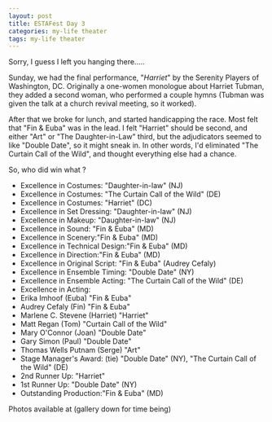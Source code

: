 ```yaml
---
layout: post
title: ESTAFest Day 3
categories: my-life theater
tags: my-life theater
---
```

Sorry, I guess I left you hanging there.....

Sunday, we had the final performance, "*Harriet*" by the Serenity Players of Washington, DC. Originally a one-women monologue about Harriet Tubman, they added a second woman, who performed a couple hymns (Tubman was given the talk at a church revival meeting, so it worked).

After that we broke for lunch, and started handicapping the race. Most felt that "Fin &amp; Euba" was in the lead. I felt "Harriet" should be second, and either "Art" or "The Daughter-in-Law" third, but the adjudicators seemed to like "Double Date", so it might sneak in. In other words, I'd eliminated "The Curtain Call of the Wild", and thought everything else had a chance.

So, who did win what ?

 * Excellence in Costumes: "Daughter-in-law" (NJ)
 * Excellence in Costumes: "The Curtain Call of the Wild" (DE)
 * Excellence in Costumes: "Harriet" (DC)
 * Excellence in Set Dressing: "Daughter-in-law" (NJ)
 * Excellence in Makeup: "Daughter-in-law" (NJ)
 * Excellence in Sound: "Fin &amp; Euba" (MD)
 * Excellence in Scenery:"Fin &amp; Euba" (MD)
 * Excellence in Technical Design:"Fin &amp; Euba" (MD)
 * Excellence in Direction:"Fin &amp; Euba" (MD)
 * Excellence in Original Script: "Fin &amp; Euba" (Audrey Cefaly)
 * Excellence in Ensemble Timing: "Double Date" (NY)
 * Excellence in Ensemble Acting: "The Curtain Call of the Wild" (DE)
 * Excellence in Acting:
  * Erika Imhoof (Euba) "Fin &amp; Euba"
  * Audrey Cefaly (Fin) "Fin &amp; Euba"
  * Marlene C. Stevene (Harriet) "Harriet"
  * Matt Regan (Tom) "Curtain Call of the Wild"
  * Mary O'Connor (Joan) "Double Date"
  * Gary Simon (Paul) "Double Date"
  * Thomas Wells Putnam (Serge) "Art"
 * Stage Manager's Award: (tie) "Double Date" (NY), "The Curtain Call of the Wild" (DE)
 *  2nd Runner Up: "Harriet"
 *  1st Runner Up: "Double Date" (NY)
 *  Outstanding Production:"Fin &amp; Euba" (MD)
   
 Photos available at  (gallery down for time being)
  